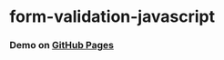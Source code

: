 # form-validation-javascript

### Demo on [GitHub Pages](https://dihnauer.github.io/form-validation-javascript/)
